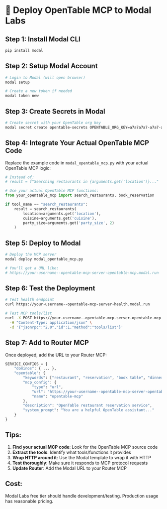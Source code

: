 # 🚀 Deploy OpenTable MCP to Modal Labs

## Step 1: Install Modal CLI

```bash
pip install modal
```

## Step 2: Setup Modal Account

```bash
# Login to Modal (will open browser)
modal setup

# Create a new token if needed
modal token new
```

## Step 3: Create Secrets in Modal

```bash
# Create secret with your OpenTable org key
modal secret create opentable-secrets OPENTABLE_ORG_KEY=a7a7a7a7-a7a7-a7a7-a7a7-a7a7a7a7a7a7
```

## Step 4: Integrate Your Actual OpenTable MCP Code

Replace the example code in `modal_opentable_mcp.py` with your actual OpenTable MCP logic:

```python
# Instead of:
# result = f"Searching restaurants in {arguments.get('location')}..."

# Use your actual OpenTable MCP functions:
from your_opentable_mcp import search_restaurants, book_reservation

if tool_name == "search_restaurants":
    result = search_restaurants(
        location=arguments.get('location'),
        cuisine=arguments.get('cuisine'),
        party_size=arguments.get('party_size', 2)
    )
```

## Step 5: Deploy to Modal

```bash
# Deploy the MCP server
modal deploy modal_opentable_mcp.py

# You'll get a URL like:
# https://your-username--opentable-mcp-server-opentable-mcp.modal.run
```

## Step 6: Test the Deployment

```bash
# Test health endpoint
curl https://your-username--opentable-mcp-server-health.modal.run

# Test MCP tools/list
curl -X POST https://your-username--opentable-mcp-server-opentable-mcp.modal.run \
  -H "Content-Type: application/json" \
  -d '{"jsonrpc":"2.0","id":1,"method":"tools/list"}'
```

## Step 7: Add to Router MCP

Once deployed, add the URL to your Router MCP:

```python
SERVICE_CONFIGS = {
    "dominos": { ... },
    "opentable": {
        "keywords": ["restaurant", "reservation", "book table", "dinner"],
        "mcp_config": {
            "type": "url",
            "url": "https://your-username--opentable-mcp-server-opentable-mcp.modal.run",
            "name": "opentable-mcp"
        },
        "description": "OpenTable restaurant reservation service",
        "system_prompt": "You are a helpful OpenTable assistant..."
    }
}
```

## Tips:

1. **Find your actual MCP code**: Look for the OpenTable MCP source code
2. **Extract the tools**: Identify what tools/functions it provides
3. **Wrap HTTP around it**: Use the Modal template to wrap it with HTTP
4. **Test thoroughly**: Make sure it responds to MCP protocol requests
5. **Update Router**: Add the Modal URL to your Router MCP

## Cost:

Modal Labs free tier should handle development/testing. Production usage has reasonable pricing. 